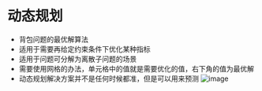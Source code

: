 # 动态规划

- 背包问题的最优解算法
- 适用于需要再给定约束条件下优化某种指标
- 适用于问题可分解为离散子问题的场景
- 需要使用网格的办法，单元格中的值就是需要优化的值，右下角的值为最优解
- 动态规划解决方案并不是任何时候都准，但是可以用来预测
![image](asdfasd)
